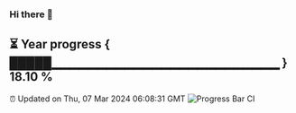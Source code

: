 ### Hi there 👋
⏳ Year progress { █████▁▁▁▁▁▁▁▁▁▁▁▁▁▁▁▁▁▁▁▁▁▁▁▁▁ } 18.10 %
---
⏰ Updated on Thu, 07 Mar 2024 06:08:31 GMT
![Progress Bar CI](https://github.com/Moyi321/Moyi321/workflows/Progress%20Bar%20CI/badge.svg)
